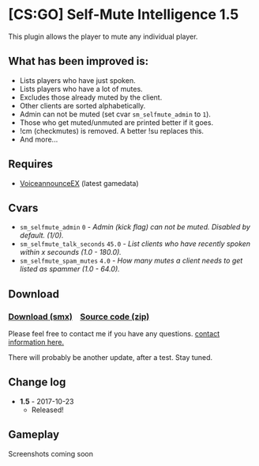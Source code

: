 # [CS:GO] Self-Mute Intelligence 1.5
This plugin allows the player to mute any individual player.
## What has been improved is:  
- Lists players who have just spoken.
- Lists players who have a lot of mutes.
- Excludes those already muted by the client. 
- Other clients are sorted alphabetically.
- Admin can not be muted (set cvar `sm_selfmute_admin` to `1`).
- Those who get muted/unmuted are printed better if it goes.
- !cm (checkmutes) is removed. A better !su replaces this.
- And more...

## Requires
- [VoiceannounceEX](https://forums.alliedmods.net/showthread.php?p=2177167) (latest gamedata)

## Cvars 
- `sm_selfmute_admin` `0` - *_Admin (kick flag) can not be muted. Disabled by default. (1/0)._* 
- `sm_selfmute_talk_seconds` `45.0` - *_List clients who have recently spoken within x secounds (1.0 - 180.0)._*  
- `sm_selfmute_spam_mutes` `4.0` - *_How many mutes a client needs to get listed as spammer (1.0 - 64.0)._*

## Download
### [Download (smx)](https://github.com/IT-KiLLER/CS-GO-Self-Mute-Intelligence/raw/master/SelfMute.smx)    [Source code (zip)](https://github.com/IT-KiLLER/CS-GO-Self-Mute-Intelligence/archive/master.zip)
Please feel free to contact me if you have any questions. [contact information here.](https://github.com/IT-KiLLER/HOW-TO-CONTACT-ME)

There will probably be another update, after a test. Stay tuned.

## Change log
- **1.5** - 2017-10-23
	- Released!

## Gameplay
Screenshots coming soon
